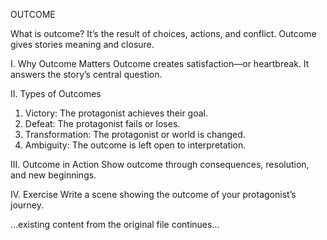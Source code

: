 OUTCOME

What is outcome? It’s the result of choices, actions, and conflict. Outcome gives stories meaning and closure.

I. Why Outcome Matters
Outcome creates satisfaction—or heartbreak. It answers the story’s central question.

II. Types of Outcomes
1. Victory: The protagonist achieves their goal.
2. Defeat: The protagonist fails or loses.
3. Transformation: The protagonist or world is changed.
4. Ambiguity: The outcome is left open to interpretation.

III. Outcome in Action
Show outcome through consequences, resolution, and new beginnings.

IV. Exercise
Write a scene showing the outcome of your protagonist’s journey.

...existing content from the original file continues...
